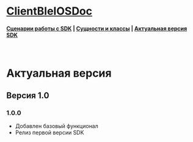 # [ClientBleIOSDoc](https://sdkpay.github.io/ClientBleIOSDoc/)

#### [Сценарии работы с SDK](https://sdkpay.github.io/ClientBleIOSDoc/clientble_scenario) | [Сущности и классы](https://sdkpay.github.io/ClientBleIOSDoc/clientble_classes) | [Актуальная версия SDK](https://sdkpay.github.io/ClientBleIOSDoc/clientble_version)

<br>

# Актуальная версия

## Версия 1.0

### 1.0.0

- Добавлен базовый функционал
- Релиз первой версии SDK